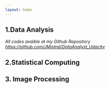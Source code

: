 ```yaml
---
layout: home
---
```


## 1.Data Analysis
*All codes avaible at my Github Repository https://github.com/JMistral/DataAnalyst_Udacity*
## 2.Statistical Computing
## 3. Image Processing

